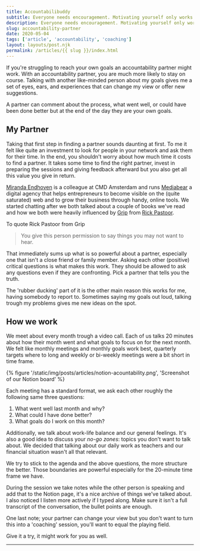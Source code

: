 ```yaml
---
title: Accountabilibuddy
subtitle: Everyone needs encouragement. Motivating yourself only works to a certain extent. An accountability partner ecncourages you to get more out of yourself.
description: Everyone needs encouragement. Motivating yourself only works to a certain extent. An accountability partner encourages you to get more out of yourself.
slug: accountability-partner
date: 2020-05-04
tags: ['article', 'accountability', 'coaching']
layout: layouts/post.njk
permalink: /articles/{{ slug }}/index.html
---
```


If you're struggling to reach your own goals an accountability partner might work. With an accountability partner, you are much more likely to stay on course. Talking with another like-minded person about my goals gives me a set of eyes, ears, and experiences that can change my view or offer new suggestions.

A partner can comment about the process, what went well, or could have been done better but at the end of the day they are your own goals.

## My Partner

Taking that first step in finding a partner sounds daunting at first. To me it felt like quite an investment to look for people in your network and ask them for their time. In the end, you shouldn't worry about how much time it costs to find a partner. It takes some time to find the right partner, invest in preparing the sessions and giving feedback afterward but you also get all this value you give in return.

[Miranda Endhoven][miranda] is a colleague at CMD Amsterdam and runs [Mediabear][media] a digital agency that helps entrepreneurs to become visible on the (quite saturated) web and to grow their business through handy, online tools. We started chatting after we both talked about a couple of books we've read and how we both were heavily influenced by [Grip][grip] from [Rick Pastoor][rick].

To quote Rick Pastoor from Grip

> You give this person permission to say things you may not want to hear.

That immediately sums up what is so powerful about a partner, especially one that isn't a close friend or family member. Asking each other (positive) critical questions is what makes this work. They should be allowed to ask any questions even if they are confronting. Pick a partner that tells you the truth.

The 'rubber ducking' part of it is the other main reason this works for me, having somebody to report to. Sometimes saying my goals out loud, talking trough my problems gives me new ideas on the spot. 

## How we work
We meet about every month trough a video call. Each of us talks 20 minutes about how their month went and what goals to focus on for the next month. We felt like monthly meetings and monthly goals work best, quarterly targets where to long and weekly or bi-weekly meetings were a bit short in time frame. 


{% figure '/static/img/posts/articles/notion-acountability.png', 'Screenshot of our Notion board' %}

Each meeting has a standard format, we ask each other roughly the following same three questions:

1. What went well last month and why?
2. What could I have done better?
3. What goals do I work on this month?

Additionally, we talk about work-life balance and our general feelings. It's also a good idea to discuss your _no-go zones_: topics you don't want to talk about. We decided that talking about our daily work as teachers and our financial situation wasn't all that relevant. 

We try to stick to the agenda and the above questions, the more structure the better. Those boundaries are powerful especially for the 20-minute time frame we have.

During the session we take notes while the other person is speaking and add that to the Notion page, it's a nice archive of things we've talked about. I also noticed I listen more actively if I typed along. Make sure it isn't a full transcript of the conversation, the bullet points are enough.

One last note; your partner can change your view but you don't want to turn this into a 'coaching' session, you'll want to equal the playing field.

Give it a try, it might work for you as well.

---

[rick]: https://rickpastoor.com/userguide
[grip]: https://gripboek.nl/
[miranda]: https://www.linkedin.com/in/miranda-endhoven-91643b50/
[media]: https://www.mediabear.nl/
